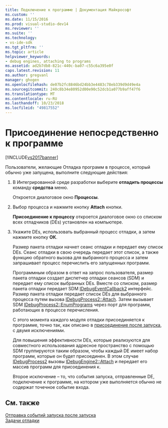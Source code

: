 ```yaml
---
title: Подключение к программе | Документация Майкрософт
ms.custom: ''
ms.date: 11/15/2016
ms.prod: visual-studio-dev14
ms.reviewer: ''
ms.suite: ''
ms.technology:
- vs-ide-sdk
ms.tgt_pltfrm: ''
ms.topic: article
helpviewer_keywords:
- debug engines, attaching to programs
ms.assetid: ad2b7db8-821c-440c-ba07-c55c6a395e0f
caps.latest.revision: 11
ms.author: gregvanl
manager: ghogen
ms.openlocfilehash: de07b2fc8846bd24bb3e4483c78eb339d9d49e4a
ms.sourcegitcommit: 240c8b34e80952d00e90c52dcb1a077b9aff47f6
ms.translationtype: MT
ms.contentlocale: ru-RU
ms.lasthandoff: 10/23/2018
ms.locfileid: "49817552"
---
```

# <a name="attaching-directly-to-a-program"></a>Присоединение непосредственно к программе
[!INCLUDE[vs2017banner](../../includes/vs2017banner.md)]

Пользователи, желающие Отладка программ в процессе, который обычно уже запущена, выполните следующие действия:  
  
1. В Интегрированной среде разработки выберите **отладить процессы** команду **средства** меню.  
  
    Откроется диалоговое окно **Процессы**.  
  
2. Выбор процесса и нажмите кнопку **Attach** кнопки.  
  
    **Присоединение к процессу** откроется диалоговое окно со списком всех отладчиков (DEs) установлен на компьютере.  
  
3. Укажите DEs, использовать выбранный процесс отладки, а затем нажмите кнопку **ОК**.  
  
   Размер пакета отладки начнет сеанс отладки и передает ему список DEs. Сеанс отладки в свою очередь передает этот список, а также функцию обратного вызова для выбранного процесса и затем запрашивает процесс перечислить его запущенных программ.  
  
   Программным образом в ответ на запрос пользователя, размер пакета отладки создает диспетчер отладки сеансов (SDM) и передает ему список выбранных DEs. Вместе со списком, размер пакета отладки передает SDM [IDebugEventCallback2](../../extensibility/debugger/reference/idebugeventcallback2.md) интерфейс. Размер пакета отладки передает список DEs для выбранного процесса путем вызова [IDebugProcess2::Attach](../../extensibility/debugger/reference/idebugprocess2-attach.md). Затем вызывает SDM [IDebugProcess2::EnumPrograms](../../extensibility/debugger/reference/idebugprocess2-enumprograms.md) через порт для программ, работающих в процессе перечисления.  
  
   С этого момента каждого модуля отладки присоединяется к программе, точно так, как описано в [присоединение после запуска](../../extensibility/debugger/attaching-after-a-launch.md), с двумя исключениями.  
  
   Для повышения эффективности DEs, которые реализуются для совместного использования адресное пространство с помощью SDM группируются таким образом, чтобы каждый DE имеет набор программ, которые он будет присоединен. В этом случае [IDebugProcess2](../../extensibility/debugger/reference/idebugprocess2.md) вызовы [IDebugEngine2::Attach](../../extensibility/debugger/reference/idebugengine2-attach.md) и передает его массив программ для присоединения к.  
  
   Второе исключение – то, что события запуска, отправленные DE, подключение к программе, на котором уже выполняется обычно не содержат точечное событие входа.  
  
## <a name="see-also"></a>См. также  
 [Отправка событий запуска после запуска](../../extensibility/debugger/sending-startup-events-after-a-launch.md)   
 [Задачи отладки](../../extensibility/debugger/debugging-tasks.md)

